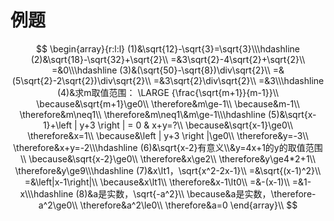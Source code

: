 # 例题

$$
\begin{array}{r:l:l}
(1)&\sqrt{12}-\sqrt{3}=\sqrt{3}\\\hdashline
(2)&\sqrt{18}-\sqrt{32}+\sqrt{2}\\
=&3\sqrt{2}-4\sqrt{2}+\sqrt{2}\\
=&0\\\hdashline
(3)&(\sqrt{50}-\sqrt{8})\div\sqrt{2}\\
=&(5\sqrt{2}-2\sqrt{2})\div\sqrt{2}\\
=&3\sqrt{2}\div\sqrt{2}\\
=&3\\\hdashline
(4)&求m取值范围： \LARGE {\frac{\sqrt{m+1}}{m-1}}\\
\because&\sqrt{m+1}\ge0\\
\therefore&m\ge-1\\
\because&m-1\\
\therefore&m\neq1\\
\therefore&m\neq1\&m\ge-1\\\hdashline
(5)&\sqrt{x-1}+\left | y+3 \right | = 0 & x+y=?\\
\because&\sqrt{x-1}\ge0\\
\therefore&x=1\\
\because&\left | y+3 \right |\ge0\\
\therefore&y=-3\\
\therefore&x+y=-2\\\hdashline
(6)&\sqrt{x-2}有意义\\&y=4x+1的y的取值范围\\
\because&\sqrt{x-2}\ge0\\
\therefore&x\ge2\\
\therefore&y\ge4*2+1\\
\therefore&y\ge9\\\hdashline
(7)&x\lt1，\sqrt{x^2-2x-1}\\
=&\sqrt{(x-1)^2}\\
=&\left|x-1\right|\\
\because&x\lt1\\
\therefore&x-1\lt0\\
=&-(x-1)\\
=&1-x\\\hdashline
(8)&a是实数，\sqrt{-a^2}\\
\because&a是实数，\therefore-a^2\ge0\\
\therefore&a^2\le0\\
\therefore&a=0
\end{array}\\
$$
